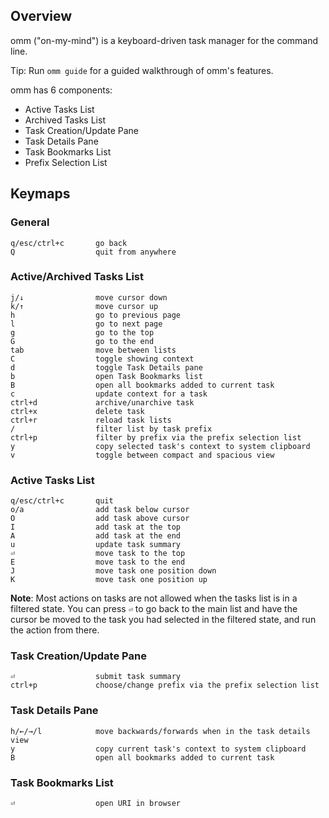 ## Overview

omm ("on-my-mind") is a keyboard-driven task manager for the command line.

Tip: Run `omm guide` for a guided walkthrough of omm's features.

omm has 6 components:

- Active Tasks List
- Archived Tasks List
- Task Creation/Update Pane
- Task Details Pane
- Task Bookmarks List
- Prefix Selection List

## Keymaps

### General

```text
q/esc/ctrl+c       go back
Q                  quit from anywhere
```

### Active/Archived Tasks List

```text
j/↓                move cursor down
k/↑                move cursor up
h                  go to previous page
l                  go to next page
g                  go to the top
G                  go to the end
tab                move between lists
C                  toggle showing context
d                  toggle Task Details pane
b                  open Task Bookmarks list
B                  open all bookmarks added to current task
c                  update context for a task
ctrl+d             archive/unarchive task
ctrl+x             delete task
ctrl+r             reload task lists
/                  filter list by task prefix
ctrl+p             filter by prefix via the prefix selection list
y                  copy selected task's context to system clipboard
v                  toggle between compact and spacious view
```

### Active Tasks List

```text
q/esc/ctrl+c       quit
o/a                add task below cursor
O                  add task above cursor
I                  add task at the top
A                  add task at the end
u                  update task summary
⏎                  move task to the top
E                  move task to the end
J                  move task one position down
K                  move task one position up
```

**Note**: Most actions on tasks are not allowed when the tasks list is in a
filtered state. You can press `⏎` to go back to the main list and have the
cursor be moved to the task you had selected in the filtered state, and run the
action from there.

### Task Creation/Update Pane

```text
⏎                  submit task summary
ctrl+p             choose/change prefix via the prefix selection list
```

### Task Details Pane

```text
h/←/→/l            move backwards/forwards when in the task details view
y                  copy current task's context to system clipboard
B                  open all bookmarks added to current task
```

### Task Bookmarks List

```text
⏎                  open URI in browser
```
